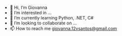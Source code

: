 - 👋 Hi, I’m Giovanna
- 👀 I’m interested in ...
- 🌱 I’m currently learning Python, .NET, C#
- 💞️ I’m looking to collaborate on ...
- 📫 How to reach me giovanna.12vsantos@gmail.com
